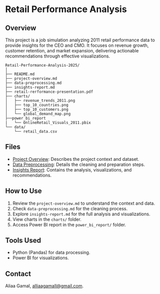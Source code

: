 # Retail Performance Analysis

## Overview
This project is a job simulation analyzing 2011 retail performance data to provide insights for the CEO and CMO. It focuses on revenue growth, customer retention, and market expansion, delivering actionable recommendations through effective visualizations.

```
Retail-Performance-Analysis-2025/
│
├── README.md           
├── project-overview.md     
├── data-preprocessing.md   
├── insights-report.md 
├── retail-rerformance-presentation.pdf   
├── charts/                  
│   ├── revenue_trends_2011.png
│   ├── top_10_countries.png
│   ├── top_10_customers.png
│   └── global_demand_map.png
├──power_bi_report
|   └── OnlineRetail_Visuals_2011.pbix
└── data/                  
    └── retail_data.csv
```

## Files
- [Project Overview](project-overview.md): Describes the project context and dataset.
- [Data Preprocessing](data-preprocessing.md): Details the cleaning and preparation steps.
- [Insights Report](insights-report.md): Contains the analysis, visualizations, and recommendations.

## How to Use
1. Review the `project-overview.md` to understand the context and data.
2. Check `data-preprocessing.md` for the cleaning process.
3. Explore `insights-report.md` for the full analysis and visualizations.
4. View charts in the `charts/` folder.
5. Access Power BI report in the `power_bi_report/` folder.

## Tools Used
- Python (Pandas) for data processing.
- Power BI for visualizations.

## Contact
Aliaa Gamal, [alliaagamall@gmail.com](alliaagamall@gmail.com).